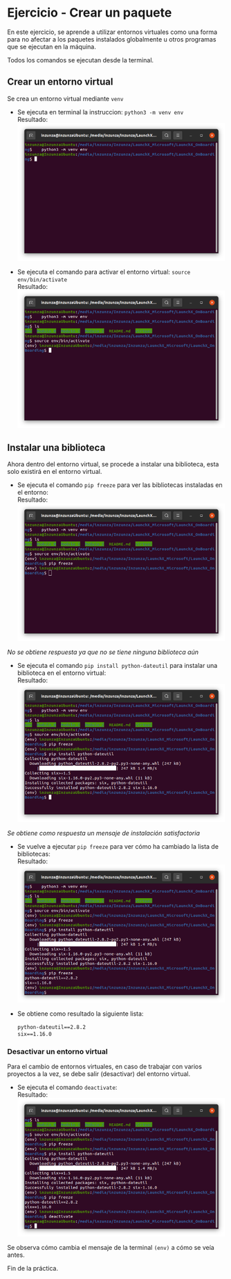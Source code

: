 # Ejercicio - Crear un paquete

En este ejercicio, se aprende a utilizar entornos virtuales como una forma para no afectar a los paquetes instalados globalmente u otros programas que se ejecutan en la máquina.

Todos los comandos se ejecutan desde la terminal.

## Crear un entorno virtual

Se crea un entorno virtual mediante ``venv``

* Se ejecuta en terminal la instruccion: ``python3 -m venv env``    
Resultado:  
![image](Modulo_2/img/creacion_venv.png)

* Se ejecuta el comando para activar el entorno virtual: ``source env/bin/activate``  
Resultado:  
![image](Modulo_2/img/activacion_venv.png)  

## Instalar una biblioteca

Ahora dentro del entorno virtual, se procede a instalar una biblioteca, esta solo existirá en el entorno virtual.

* Se ejecuta el comando ``pip freeze`` para ver las bibliotecas instaladas en el entorno:  
Resultado:  
![image](Modulo_2/img/pre_pipFreeze.png)  

 *No se obtiene respuesta ya que no se tiene ninguna biblioteca aún*

* Se ejecuta el comando ``pip install python-dateutil`` para instalar una biblioteca en el entorno virtual:  
Resultado:  
![image](Modulo_2/img/instalacion_dateutil.png)  

*Se obtiene como respuesta un mensaje de instalación satisfactoria*  

* Se vuelve a ejecutar ```pip freeze``` para ver cómo ha cambiado la lista de bibliotecas:  
Resultado:  
![image](Modulo_2/img/post_pipFreeze.png)  

* Se obtiene como resultado la siguiente lista:
    ```
    python-dateutil==2.8.2
    six==1.16.0
    ```

### Desactivar un entorno virtual

Para el cambio de entornos virtuales, en caso de trabajar con varios proyectos a la vez, se debe salir (desactivar) del entorno virtual.

* Se ejecuta el comando ``deactivate``:  
Resultado:  
![image](Modulo_2/img/desactivacion_venv.png)  

Se observa cómo cambia el mensaje de la terminal ``(env)`` a cómo se veía antes.

Fin de la práctica.
